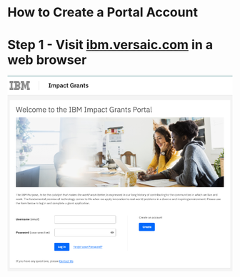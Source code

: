# How to Create a Portal Account

# Step 1 - Visit [ibm.versaic.com](https://ibm.versaic.com) in a web browser

![Step 1](images/impact-grant-login-page.png) 